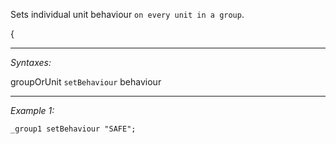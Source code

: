 Sets individual unit behaviour `on every unit in a group`.

<spoiler text="Comparison of Behaviour commands">
{


---
*Syntaxes:*

groupOrUnit `setBehaviour` behaviour

---
*Example 1:*

```sqf
_group1 setBehaviour "SAFE";
```